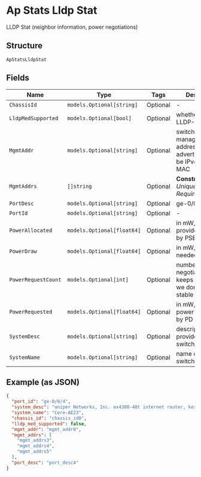 
# Ap Stats Lldp Stat

LLDP Stat (neighbor information, power negotiations)

## Structure

`ApStatsLldpStat`

## Fields

| Name | Type | Tags | Description |
|  --- | --- | --- | --- |
| `ChassisId` | `models.Optional[string]` | Optional | - |
| `LldpMedSupported` | `models.Optional[bool]` | Optional | whether it support LLDP-MED |
| `MgmtAddr` | `models.Optional[string]` | Optional | switch’s management address (if advertised), can be IPv4, IPv6, or MAC |
| `MgmtAddrs` | `[]string` | Optional | **Constraints**: *Unique Items Required* |
| `PortDesc` | `models.Optional[string]` | Optional | ge-0/0/4 |
| `PortId` | `models.Optional[string]` | Optional | - |
| `PowerAllocated` | `models.Optional[float64]` | Optional | in mW, provided/allocated by PSE |
| `PowerDraw` | `models.Optional[float64]` | Optional | in mW, total power needed by PD |
| `PowerRequestCount` | `models.Optional[int]` | Optional | number of negotiations, if it keeps increasing, we don’ t have a stable power |
| `PowerRequested` | `models.Optional[float64]` | Optional | in mW, the current power requested by PD |
| `SystemDesc` | `models.Optional[string]` | Optional | description provided by switch |
| `SystemName` | `models.Optional[string]` | Optional | name of the switch |

## Example (as JSON)

```json
{
  "port_id": "ge-0/0/4",
  "system_desc": "uniper Networks, Inc. ex4300-48t internet router, kernel JUNOS 20.4R3-S7.2, Build date: 2023-04-21 19:47:18 UTC Copyright (c) 1996-2023 Juniper Networks, Inc.",
  "system_name": "Core-AE23",
  "chassis_id": "chassis_id0",
  "lldp_med_supported": false,
  "mgmt_addr": "mgmt_addr8",
  "mgmt_addrs": [
    "mgmt_addrs3",
    "mgmt_addrs4",
    "mgmt_addrs5"
  ],
  "port_desc": "port_desc4"
}
```

